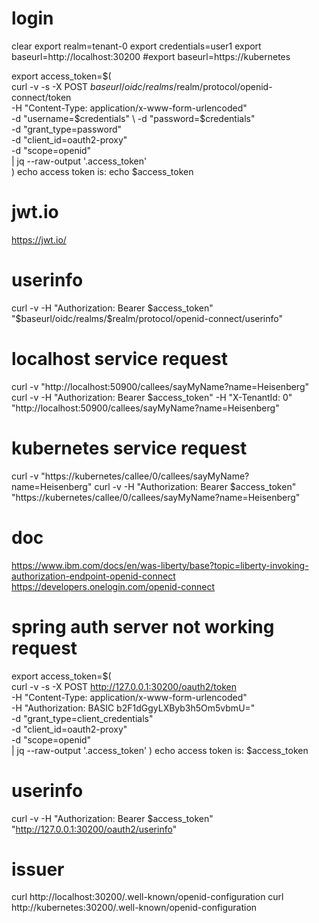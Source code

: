 # login
clear
export realm=tenant-0
export credentials=user1
export baseurl=http://localhost:30200
#export baseurl=https://kubernetes

export access_token=$(\
curl -v -s -X POST $baseurl/oidc/realms/$realm/protocol/openid-connect/token \
-H "Content-Type: application/x-www-form-urlencoded" \
-d "username=$credentials" \
-d "password=$credentials" \
-d "grant_type=password" \
-d "client_id=oauth2-proxy" \
-d "scope=openid" \
| jq --raw-output '.access_token' \
)
echo access token is: 
echo $access_token

# jwt.io 
https://jwt.io/

# userinfo
curl -v -H "Authorization: Bearer $access_token" "$baseurl/oidc/realms/$realm/protocol/openid-connect/userinfo"

# localhost service request
curl -v "http://localhost:50900/callees/sayMyName?name=Heisenberg"
curl -v -H "Authorization: Bearer $access_token" -H "X-TenantId: 0" "http://localhost:50900/callees/sayMyName?name=Heisenberg"

# kubernetes service request
curl -v "https://kubernetes/callee/0/callees/sayMyName?name=Heisenberg"
curl -v -H "Authorization: Bearer $access_token" "https://kubernetes/callee/0/callees/sayMyName?name=Heisenberg"

# doc
https://www.ibm.com/docs/en/was-liberty/base?topic=liberty-invoking-authorization-endpoint-openid-connect
https://developers.onelogin.com/openid-connect

# spring auth server not working request
export access_token=$(\
curl -v -s -X POST http://127.0.0.1:30200/oauth2/token \
-H "Content-Type: application/x-www-form-urlencoded" \
-H "Authorization: BASIC b2F1dGgyLXByb3h5Om5vbmU=" \
-d "grant_type=client_credentials" \
-d "client_id=oauth2-proxy" \
-d "scope=openid" \
| jq --raw-output '.access_token'
)
echo access token is: $access_token

# userinfo
curl -v -H "Authorization: Bearer $access_token" "http://127.0.0.1:30200/oauth2/userinfo"
                      
# issuer
curl http://localhost:30200/.well-known/openid-configuration
curl http://kubernetes:30200/.well-known/openid-configuration
